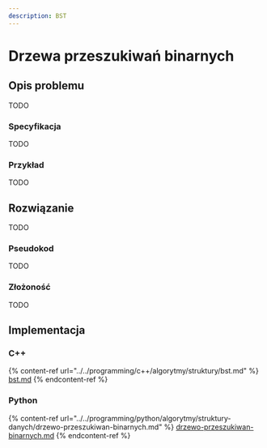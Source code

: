 ```yaml
---
description: BST
---
```


# Drzewa przeszukiwań binarnych

## Opis problemu

TODO

### Specyfikacja

TODO

### Przykład

TODO

## Rozwiązanie

TODO

### Pseudokod

TODO

### Złożoność

TODO

## Implementacja

### C++

{% content-ref url="../../programming/c++/algorytmy/struktury/bst.md" %}
[bst.md](../../programming/c++/algorytmy/struktury/bst.md)
{% endcontent-ref %}

### Python

{% content-ref url="../../programming/python/algorytmy/struktury-danych/drzewo-przeszukiwan-binarnych.md" %}
[drzewo-przeszukiwan-binarnych.md](../../programming/python/algorytmy/struktury-danych/drzewo-przeszukiwan-binarnych.md)
{% endcontent-ref %}
